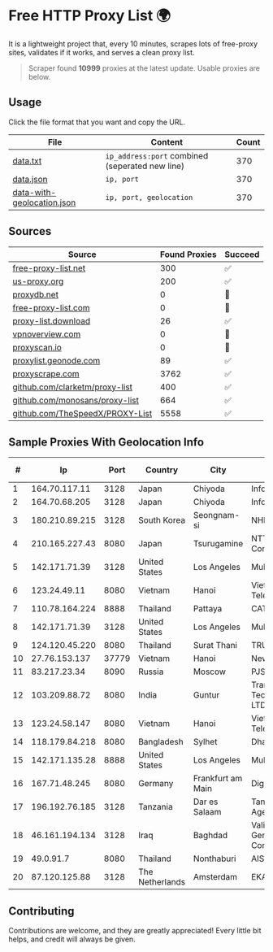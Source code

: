 
# Free HTTP Proxy List 🌍

It is a lightweight project that, every 10 minutes, scrapes lots of free-proxy sites, validates if it works, and serves a clean proxy list.


> Scraper found **10999** proxies at the latest update. Usable proxies are below.

## Usage

Click the file format that you want and copy the URL.


|File|Content|Count|
|----|-------|-----|
|[data.txt](https://raw.githubusercontent.com/themiralay/Proxy-List-World/master/data.txt)|`ip_address:port` combined (seperated new line)|370|
|[data.json](https://raw.githubusercontent.com/themiralay/Proxy-List-World/master/data.json)|`ip, port`|370|
|[data-with-geolocation.json](https://raw.githubusercontent.com/themiralay/Proxy-List-World/master/data-with-geolocation.json)|`ip, port, geolocation`|370|

## Sources

|Source|Found Proxies|Succeed|
|------|-------------|-------|
|[free-proxy-list.net](https://free-proxy-list.net)|300|✅|
|[us-proxy.org](https://www.us-proxy.org)|200|✅|
|[proxydb.net](http://proxydb.net)|0|🚫|
|[free-proxy-list.com](https://free-proxy-list.com/?page=&port=&type%5B%5D=http&type%5B%5D=https&up_time=0&search=Search)|0|🚫|
|[proxy-list.download](https://www.proxy-list.download/HTTP)|26|✅|
|[vpnoverview.com](https://vpnoverview.com/privacy/anonymous-browsing/free-proxy-servers)|0|🚫|
|[proxyscan.io](https://www.proxyscan.io)|0|🚫|
|[proxylist.geonode.com](https://proxylist.geonode.com/api/proxy-list?limit=300&page=1&sort_by=lastChecked&sort_type=desc&protocols=http,https)|89|✅|
|[proxyscrape.com](https://api.proxyscrape.com/v2/?request=displayproxies&protocol=http&timeout=10000&country=all&ssl=all&anonymity=all)|3762|✅|
|[github.com/clarketm/proxy-list](https://raw.githubusercontent.com/clarketm/proxy-list/master/proxy-list-raw.txt)|400|✅|
|[github.com/monosans/proxy-list](https://raw.githubusercontent.com/monosans/proxy-list/main/proxies/http.txt)|664|✅|
|[github.com/TheSpeedX/PROXY-List](https://raw.githubusercontent.com/TheSpeedX/PROXY-List/master/http.txt)|5558|✅|


## Sample Proxies With Geolocation Info

|#|Ip|Port|Country|City|Internet Service Provider|
|-|--|----|-------|----|-------------------------|
|1|164.70.117.11|3128|Japan|Chiyoda|InfoSphere|
|2|164.70.68.205|3128|Japan|Chiyoda|InfoSphere|
|3|180.210.89.215|3128|South Korea|Seongnam-si|NHNCLOUD|
|4|210.165.227.43|8080|Japan|Tsurugamine|NTT PC Communications, Inc.|
|5|142.171.71.39|3128|United States|Los Angeles|Multacom Corporation|
|6|123.24.49.11|8080|Vietnam|Hanoi|VietNam Post and Telecom Corporation|
|7|110.78.164.224|8888|Thailand|Pattaya|CAT-BB|
|8|142.171.71.39|3128|United States|Los Angeles|Multacom Corporation|
|9|124.120.45.220|8080|Thailand|Surat Thani|TRUEBB|
|10|27.76.153.137|37779|Vietnam|Hanoi|Newass2011xDSLHCMC|
|11|83.217.23.34|8090|Russia|Moscow|PJSC Rostelecom|
|12|103.209.88.72|8080|India|Guntur|TransMedia Technologies (AP) PVT LTD|
|13|123.24.58.147|8080|Vietnam|Hanoi|VietNam Post and Telecom Corporation|
|14|118.179.84.218|8080|Bangladesh|Sylhet|Dhakacom Limited|
|15|142.171.135.28|8888|United States|Los Angeles|Multacom Corporation|
|16|167.71.48.245|8080|Germany|Frankfurt am Main|DigitalOcean, LLC|
|17|196.192.76.185|3128|Tanzania|Dar es Salaam|Tanzania e-Government Agency|
|18|46.161.194.134|3128|Iraq|Baghdad|Valin Company for General Trading and Communication LTD|
|19|49.0.91.7|8080|Thailand|Nonthaburi|AIS-Fibre|
|20|87.120.125.88|3128|The Netherlands|Amsterdam|EKABI|



## Contributing

Contributions are welcome, and they are greatly appreciated! Every
little bit helps, and credit will always be given.

